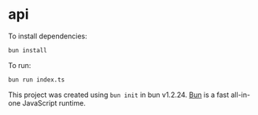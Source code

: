 # api

To install dependencies:

```bash
bun install
```

To run:

```bash
bun run index.ts
```

This project was created using `bun init` in bun v1.2.24. [Bun](https://bun.com) is a fast all-in-one JavaScript runtime.
